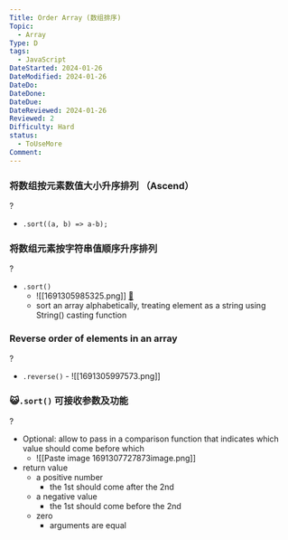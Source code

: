 ```yaml
---
Title: Order Array (数组排序)
Topic:
  - Array
Type: D
tags:
  - JavaScript
DateStarted: 2024-01-26
DateModified: 2024-01-26
DateDo: 
DateDone: 
DateDue: 
DateReviewed: 2024-01-26
Reviewed: 2
Difficulty: Hard
status:
  - ToUseMore
Comment:
---
```


### 将数组按元素数值大小升序排列 （Ascend）
?
- `.sort((a, b) => a-b);`
<!--SR:!2024-02-01,3,250-->

### 将数组元素按字符串值顺序升序排列
?
- `.sort()`
	- ![[1691305985325.png]] [📌](obsidian://jump-to-pdf?pdf=ProJS%2FC6-Collection%20Reference%20Type.pdf&annotate=25a7455d-8019-b7a0)
    - sort an array alphabetically, treating element as a string using String() casting function
<!--SR:!2024-02-01,3,250-->

### Reverse order of elements in an array
?
- `.reverse()`
        - ![[1691305997573.png]]
<!--SR:!2024-02-01,3,250-->

### 😺`.sort()` 可接收参数及功能
?
- Optional: allow to pass in a comparison function that indicates which value should come before which
	- ![[Paste image 1691307727873image.png]]
- return value
	- a positive number
		- the 1st should come after the 2nd
	- a negative value
		- the 1st should come before the 2nd
	- zero
		- arguments are equal
<!--SR:!2024-02-01,3,250-->
